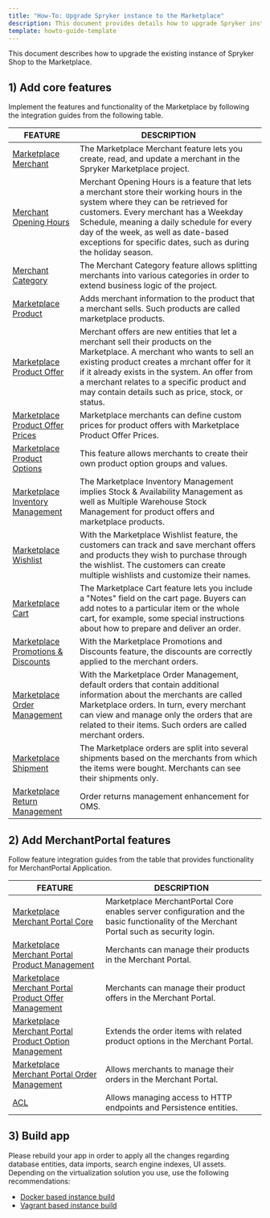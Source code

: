 ```yaml
---
title: "How-To: Upgrade Spryker instance to the Marketplace"
description: This document provides details how to upgrade Spryker instance to the Marketplace.
template: howto-guide-template
---
```


This document describes how to upgrade the existing instance of Spryker Shop to the Marketplace.

## 1) Add core features

Implement the features and functionality of the Marketplace by following the integration guides from the following table.

| FEATURE | DESCRIPTION |
| --- | --- |
| [Marketplace Merchant](/docs/marketplace/dev/feature-integration-guides/marketplace-merchant-feature-integration.html) | The Marketplace Merchant feature lets you create, read, and update a merchant in the Spryker Marketplace project. |
| [Merchant Opening Hours](/docs/marketplace/dev/feature-integration-guides/merchant-opening-hours-feature-integration.html) | Merchant Opening Hours is a feature that lets a merchant store their working hours in the system where they can be retrieved for customers. Every merchant has a Weekday Schedule, meaning a daily schedule for every day of the week, as well as date-based exceptions for specific dates, such as during the holiday season. |
| [Merchant Category](/docs/marketplace/dev/feature-integration-guides/merchant-category-feature-integration.html) | The Merchant Category feature allows splitting merchants into various categories in order to extend business logic of the project. |
| [Marketplace Product](/docs/marketplace/dev/feature-integration-guides/marketplace-product-feature-integration.html) | Adds merchant information to the product that a merchant sells. Such products are called marketplace products. |
| [Marketplace Product Offer](/docs/marketplace/dev/feature-integration-guides/marketplace-product-offer-feature-integration.html) | Merchant offers are new entities that let a merchant sell their products on the Marketplace. A merchant who wants to sell an existing product creates a mrchant offer for it if it already exists in the system. An offer from a merchant relates to a specific product and may contain details such as price, stock, or status.|
| [Marketplace Product Offer Prices](/docs/marketplace/dev/feature-integration-guides/marketplace-product-offer-prices-feature-integration.html) | Marketplace merchants can define custom prices for product offers with Marketplace Product Offer Prices. |
| [Marketplace Product Options](/docs/marketplace/dev/feature-integration-guides/marketplace-product-option-feature-integration.html) | This feature allows merchants to create their own product option groups and values. |
| [Marketplace Inventory Management](/docs/marketplace/dev/feature-integration-guides/marketplace-inventory-management-feature-integration.html) | The Marketplace Inventory Management implies Stock & Availability Management as well as Multiple Warehouse Stock Management for product offers and marketplace products. |
| [Marketplace Wishlist](/docs/marketplace/dev/feature-integration-guides/marketplace-wishlist-feature-integration.html) | With the Marketplace Wishlist feature, the customers can track and save merchant offers and products they wish to purchase through the wishlist. The customers can create multiple wishlists and customize their names. |
| [Marketplace Cart](/docs/marketplace/dev/feature-integration-guides/marketplace-cart-feature-integration.html) | The Marketplace Cart feature lets you include a "Notes" field on the cart page. Buyers can add notes to a particular item or the whole cart, for example, some special instructions about how to prepare and deliver an order. |
| [Marketplace Promotions & Discounts](/docs/marketplace/dev/feature-integration-guides/marketplace-promotions-discounts-feature-integration.html) | With the Marketplace Promotions and Discounts feature, the discounts are correctly applied to the merchant orders. |
| [Marketplace Order Management](/docs/marketplace/dev/feature-integration-guides/marketplace-order-management-feature-integration.html) | With the Marketplace Order Management, default orders that contain additional information about the merchants are called Marketplace orders. In turn, every merchant can view and manage only the orders that are related to their items. Such orders are called merchant orders. |
| [Marketplace Shipment](/docs/marketplace/dev/feature-integration-guides/marketplace-shipment-feature-integration.html) | The Marketplace orders are split into several shipments based on the merchants from which the items were bought. Merchants can see their shipments only. |
| [Marketplace Return Management](/docs/marketplace/dev/feature-integration-guides/marketplace-return-management-feature-integration.html) | Order returns management enhancement for OMS. |

## 2) Add MerchantPortal features

Follow feature integration guides from the table that provides functionality for MerchantPortal Application.

| FEATURE                                                                                                                                                                                                  | DESCRIPTION                                                                                                                             |
|----------------------------------------------------------------------------------------------------------------------------------------------------------------------------------------------------------|-----------------------------------------------------------------------------------------------------------------------------------------|
| [Marketplace Merchant Portal Core](/docs/marketplace/dev/feature-integration-guides/marketplace-merchant-portal-core-feature-integration.html)                                          | Marketplace MerchantPortal Core enables server configuration and the basic functionality of the Merchant Portal such as security login. |
| [Marketplace Merchant Portal Product Management](/docs/marketplace/dev/feature-integration-guides/merchant-portal-marketplace-product-feature-integration.html)                         | Merchants can manage their products in the Merchant Portal.                                                                             |
| [Marketplace Merchant Portal Product Offer Management](/docs/marketplace/dev/feature-integration-guides/marketplace-merchant-portal-product-offer-management-feature-integration.html)  | Merchants can manage their product offers in the Merchant Portal.                                                                       |
| [Marketplace Merchant Portal Product Option Management](/docs/marketplace/dev/feature-integration-guides/merchant-portal-marketplace-product-option-management-feature-integration.html)        | Extends the order items with related product options in the Merchant Portal.                                                            |
| [Marketplace Merchant Portal Order Management](/docs/marketplace/dev/feature-integration-guides/merchant-portal-marketplace-order-management-feature-integration.html)                  | Allows merchants to manage their orders in the Merchant Portal.                                                                         |
| [ACL](/docs/marketplace/dev/feature-integration-guides/acl-feature-integration.html)                                                                                                    | Allows managing access to HTTP endpoints and Persistence entities.                                                                      |

## 3) Build app

Please rebuild your app in order to apply all the changes regarding database entities, data imports, search engine indexes, UI assets.
Depending on the virtualization solution you use, use the following recommendations:
- [Docker based instance build](/docs/scos/dev/setup/installing-spryker-with-docker/installing-spryker-with-docker.html)
- [Vagrant based instance build](/docs/scos/dev/setup/installing-spryker-with-development-virtual-machine/installing-spryker-with-devvm-on-macos-and-linux.html)
